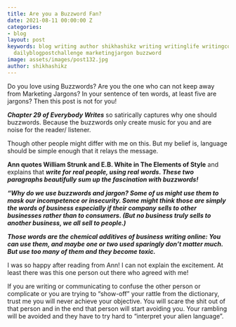 ```yaml
---
title: Are you a Buzzword Fan?
date: 2021-08-11 00:00:00 Z
categories:
- blog
layout: post
keywords: blog writing author shikhashikz writing writinglife writingcommunity dailyblogpost
  dailyblogpostchallenge marketingjargon buzzword
image: assets/images/post132.jpg
author: shikhashikz
---
```


Do you love using Buzzwords? Are you the one who can not keep away from Marketing Jargons? In your sentence of ten words, at least five are jargons? Then this post is not for you!

***Chapter 29 of Everybody Writes*** so satirically captures why one should buzzwords. Because the buzzwords only create music for you and are noise for the reader/ listener. 

Though other people might differ with me on this. But my belief is, language should be simple enough that it relays the message. 

**Ann quotes William Strunk and E.B. White in The Elements of Style** and explains that ***write for real people, using real words. These two paragraphs beautifully sum up the fascination with buzzwords!***

***“Why do we use buzzwords and jargon? Some of us might use them to mask our incompetence or insecurity. Some might think those are simply the words of business especially if their company sells to other businesses rather than to consumers. (But no business truly sells to another business, we all sell to people.)***

***Those words are the chemical additives of business writing online: You can use them, and maybe one or two used sparingly don’t matter much. But use too many of them and they become toxic.***

I was so happy after reading from Ann! I can not explain the excitement. At least there was this one person out there who agreed with me!

If you are writing or communicating to confuse the other person or complicate or you are trying to “show-off” your rattle from the dictionary, trust me you will never achieve your objective. You will scare the shit out of that person and in the end that person will start avoiding you. Your rambling will be avoided and they have to try hard to “interpret your alien language”.


